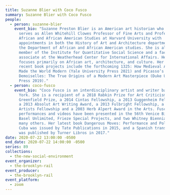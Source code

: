 ```yaml
---
title: Suzanne Blier with Coco Fusco
summary: Suzanne Blier with Coco Fusco
people:
  - person: suzanne-blier
    event_bio: "Suzanne Preston Blier is an American art historian who currently
      serves as Allen Whitehill Clowes Professor of Fine Arts and Professor of
      African and African American Studies at Harvard University with
      appointments in both the History of Art and Architecture department and
      the Department of African and African American studies. She is also a
      member of the Institute for Quantitative Social Science and a faculty
      associate at the Weatherhead Center for International Affairs. Her work
      focuses primarily on African art, architecture, and culture. Her most
      recent book projects include the forthcoming 1325: How Medieval Africa
      Made the World Modern (Yale University Press 2021) and Picasso’s
      Demoiselles: The True Origins of a Modern Art Masterpiece (Duke University
      Press 2019)."
  - person: coco-fusco
    event_bio: "Coco Fusco is an interdisciplinary artist and writer based in New
      York. She is a recipient of a 2018 Rabkin Prize for Art Criticism, a 2016
      Greenfield Prize, a 2014 Cintas Fellowship, a 2013 Guggenheim Fellowship,
      a 2013 Absolut Art Writing Award, a 2013 Fulbright Fellowship, a 2012 US
      Artists Fellowship and a 2003 Herb Alpert Award in the Arts. Fusco's
      performances and videos have been presented in the 56th Venice Biennale,
      Basel Unlimited, Frieze Special Projects, and two Whitney Biennials, among
      many others. Her latest book Dangerous Moves: Performance and Politics in
      Cuba was issued by Tate Publications in 2015, and a Spanish translation
      was published by Turner Libros in 2017."
date: 2020-07-22 13:00:00 -0500
end_date: 2020-07-22 14:00:00 -0500
series: 89
collections:
  - the-new-social-environment
event_organizer:
  - the-brooklyn-rail
event_producer:
  - the-brooklyn-rail
event_platform:
  - zoom
---
```

